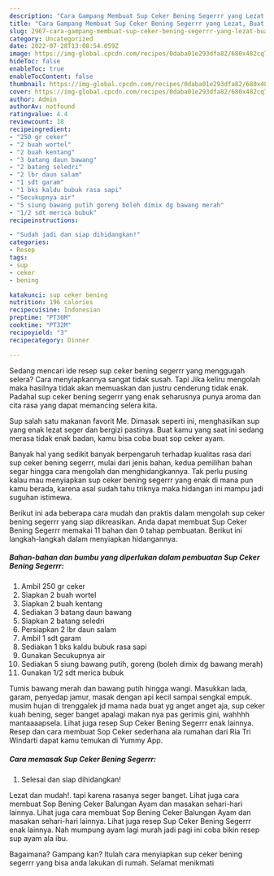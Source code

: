 ```yaml
---
description: "Cara Gampang Membuat Sup Ceker Bening Segerrr yang Lezat, Buat Buka Puasa Lezat Sekali"
title: "Cara Gampang Membuat Sup Ceker Bening Segerrr yang Lezat, Buat Buka Puasa Lezat Sekali"
slug: 2967-cara-gampang-membuat-sup-ceker-bening-segerrr-yang-lezat-buat-buka-puasa-lezat-sekali
category: Uncategorized
date: 2022-07-28T13:08:54.059Z
image: https://img-global.cpcdn.com/recipes/0daba01e293dfa82/680x482cq70/sup-ceker-bening-segerrr-foto-resep-utama.jpg
hideToc: false
enableToc: true
enableTocContent: false
thumbnail: https://img-global.cpcdn.com/recipes/0daba01e293dfa82/680x482cq70/sup-ceker-bening-segerrr-foto-resep-utama.jpg
cover: https://img-global.cpcdn.com/recipes/0daba01e293dfa82/680x482cq70/sup-ceker-bening-segerrr-foto-resep-utama.jpg
author: Admin
authorAv: notfound
ratingvalue: 4.4
reviewcount: 18
recipeingredient:
- "250 gr ceker"
- "2 buah wortel"
- "2 buah kentang"
- "3 batang daun bawang"
- "2 batang seledri"
- "2 lbr daun salam"
- "1 sdt garam"
- "1 bks kaldu bubuk rasa sapi"
- "Secukupnya air"
- "5 siung bawang putih goreng boleh dimix dg bawang merah"
- "1/2 sdt merica bubuk"
recipeinstructions:

- "Sudah jadi dan siap dihidangkan!"
categories:
- Resep
tags:
- sup
- ceker
- bening

katakunci: sup ceker bening 
nutrition: 196 calories
recipecuisine: Indonesian
preptime: "PT30M"
cooktime: "PT32M"
recipeyield: "3"
recipecategory: Dinner

---
```



Sedang mencari ide resep sup ceker bening segerrr yang menggugah selera? Cara menyiapkannya sangat tidak susah. Tapi Jika keliru mengolah maka hasilnya tidak akan memuaskan dan justru cenderung tidak enak. Padahal sup ceker bening segerrr yang enak seharusnya punya aroma dan cita rasa yang dapat memancing selera kita.


Sup salah satu makanan favorit Me. Dimasak seperti ini, menghasilkan sup yang enak lezat seger dan bergizi pastinya. Buat kamu yang saat ini sedang merasa tidak enak badan, kamu bisa coba buat sop ceker ayam.

Banyak hal yang sedikit banyak berpengaruh terhadap kualitas rasa dari sup ceker bening segerrr, mulai dari jenis bahan, kedua pemilihan bahan segar hingga cara mengolah dan menghidangkannya. Tak perlu pusing kalau mau menyiapkan sup ceker bening segerrr yang enak di mana pun kamu berada, karena asal sudah tahu triknya maka hidangan ini mampu jadi suguhan istimewa.


Berikut ini ada beberapa cara mudah dan praktis dalam mengolah sup ceker bening segerrr yang siap dikreasikan. Anda dapat membuat Sup Ceker Bening Segerrr memakai 11 bahan dan 0 tahap pembuatan. Berikut ini langkah-langkah dalam menyiapkan hidangannya.

<!--inarticleads1-->

##### Bahan-bahan dan bumbu yang diperlukan dalam pembuatan Sup Ceker Bening Segerrr:

1. Ambil 250 gr ceker
1. Siapkan 2 buah wortel
1. Siapkan 2 buah kentang
1. Sediakan 3 batang daun bawang
1. Siapkan 2 batang seledri
1. Persiapkan 2 lbr daun salam
1. Ambil 1 sdt garam
1. Sediakan 1 bks kaldu bubuk rasa sapi
1. Gunakan Secukupnya air
1. Sediakan 5 siung bawang putih, goreng (boleh dimix dg bawang merah)
1. Gunakan 1/2 sdt merica bubuk


Tumis bawang merah dan bawang putih hingga wangi. Masukkan lada, garam, penyedap jamur, masak dengan api kecil sampai sengkal empuk. musim hujan di trenggalek jd mama nada buat yg anget anget aja, sup ceker kuah bening, seger banget apalagi makan nya pas gerimis gini, wahhhh mantaaaapsela. Lihat juga resep Sup Ceker Bening Segerrr enak lainnya. Resep dan cara membuat Sop Ceker sederhana ala rumahan dari Ria Tri Windarti dapat kamu temukan di Yummy App. 

<!--inarticleads2-->

##### Cara memasak Sup Ceker Bening Segerrr:


1. Selesai dan siap dihidangkan!

Lezat dan mudah!. tapi karena rasanya seger banget. Lihat juga cara membuat Sop Bening Ceker Balungan Ayam dan masakan sehari-hari lainnya. Lihat juga cara membuat Sop Bening Ceker Balungan Ayam dan masakan sehari-hari lainnya. Lihat juga resep Sup Ceker Bening Segerrr enak lainnya. Nah mumpung ayam lagi murah jadi pagi ini coba bikin resep sup ayam ala ibu. 

Bagaimana? Gampang kan? Itulah cara menyiapkan sup ceker bening segerrr yang bisa anda lakukan di rumah. Selamat menikmati
